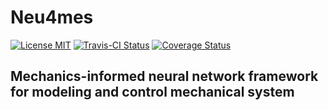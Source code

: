 # Neu4mes 
[![License MIT](https://go-shields.herokuapp.com/license-MIT-blue.png)]()  [![Travis-CI Status](https://app.travis-ci.com/tonegas/neu4mes.svg?branch=master)](https://travis-ci.org/tonegas/neu4mes)  [![Coverage Status](https://coveralls.io/repos/github/tonegas/neu4mes/badge.svg?branch=master)](https://coveralls.io/github/tonegas/neu4mes?branch=master)
## Mechanics-informed neural network framework for modeling and control mechanical system
